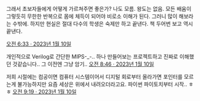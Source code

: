 그래서 초보자들에게 어떻게 가르쳐주면 좋은가? 나도 모름. 왕도는 없음. 모든 배움이 그렇듯히 무한한 반복으로 몸에 체득이 되어야 비로소 이해가 된다. 그러니 많이 해보라는 수밖에. 하지만 현실은 절대 다수의 학생은 숙제만 하고 끝낸다. 책 두어번 보고 역시 끝낸다.

[오전 6:33 · 2023년 1월 10일](https://twitter.com/minjang_kim/status/1612563234225278976)

개인적으로 Verilog로 간단한 MIPS-_-.. 하나 만들어보는 프로젝트하고 진짜로 이해했던 것같습니다.. 그 이전엔 그냥 암기..
[오전 8:46 · 2023년 1월 10일](https://twitter.com/mipeng/status/1612596618951364608)

저희 시절에는 컴공이면 컴퓨터 시스템이어서 디지털 회로부터 올라가면 포인터를 모르는게 불가능하지만 요즘 세상은 위에서 내려오더라고요. 파이썬 파이토치부터 시작.. ㅎㅎ
[오전 9:19 · 2023년 1월 10일](https://twitter.com/minjang_kim/status/1612605016644407296)


